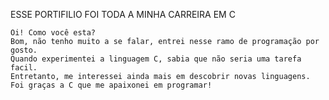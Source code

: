   ESSE PORTIFILIO FOI TODA A MINHA CARREIRA EM C

    Oi! Como você esta? 
    Bom, não tenho muito a se falar, entrei nesse ramo de programação por gosto.
    Quando experimentei a linguagem C, sabia que não seria uma tarefa facil.
    Entretanto, me interessei ainda mais em descobrir novas linguagens.
    Foi graças a C que me apaixonei em programar!
